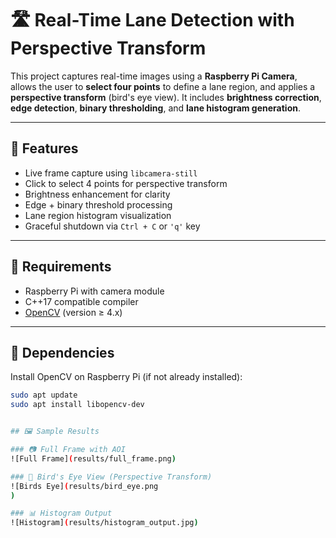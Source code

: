 # 🛣️ Real-Time Lane Detection with Perspective Transform

This project captures real-time images using a **Raspberry Pi Camera**, allows the user to **select four points** to define a lane region, and applies a **perspective transform** (bird's eye view). It includes **brightness correction**, **edge detection**, **binary thresholding**, and **lane histogram generation**.

---

## 📸 Features

- Live frame capture using `libcamera-still`
- Click to select 4 points for perspective transform
- Brightness enhancement for clarity
- Edge + binary threshold processing
- Lane region histogram visualization
- Graceful shutdown via `Ctrl + C` or `'q'` key

---

## 🧰 Requirements

- Raspberry Pi with camera module
- C++17 compatible compiler
- [OpenCV](https://opencv.org/) (version ≥ 4.x)

---

## 🧱 Dependencies

Install OpenCV on Raspberry Pi (if not already installed):

```bash
sudo apt update
sudo apt install libopencv-dev


## 🖼️ Sample Results

### 📷 Full Frame with AOI
![Full Frame](results/full_frame.png)

### 🔄 Bird's Eye View (Perspective Transform)
![Birds Eye](results/bird_eye.png
)

### 📊 Histogram Output
![Histogram](results/histogram_output.jpg)
